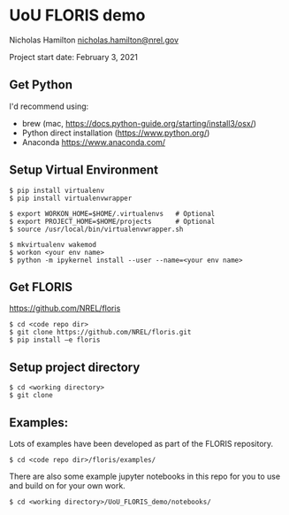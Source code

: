 # UoU FLORIS demo

Nicholas Hamilton
nicholas.hamilton@nrel.gov

Project start date: February 3, 2021

## Get Python
I'd recommend using:
 - brew (mac, https://docs.python-guide.org/starting/install3/osx/) 
 - Python direct installation (https://www.python.org/)
 - Anaconda https://www.anaconda.com/

## Setup Virtual Environment
```
$ pip install virtualenv
$ pip install virtualenvwrapper

$ export WORKON_HOME=$HOME/.virtualenvs   # Optional
$ export PROJECT_HOME=$HOME/projects      # Optional
$ source /usr/local/bin/virtualenvwrapper.sh

$ mkvirtualenv wakemod
$ workon <your env name>
$ python -m ipykernel install --user --name=<your env name>
```

## Get FLORIS

https://github.com/NREL/floris

```
$ cd <code repo dir>
$ git clone https://github.com/NREL/floris.git
$ pip install –e floris
```

## Setup project directory
```
$ cd <working directory>
$ git clone
```
## Examples:

Lots of examples have been developed as part of the FLORIS repository. 
```
$ cd <code repo dir>/floris/examples/
```

There are also some example jupyter notebooks in this repo for you to use and build on for your own work.
```
$ cd <working directory>/UoU_FLORIS_demo/notebooks/
```



